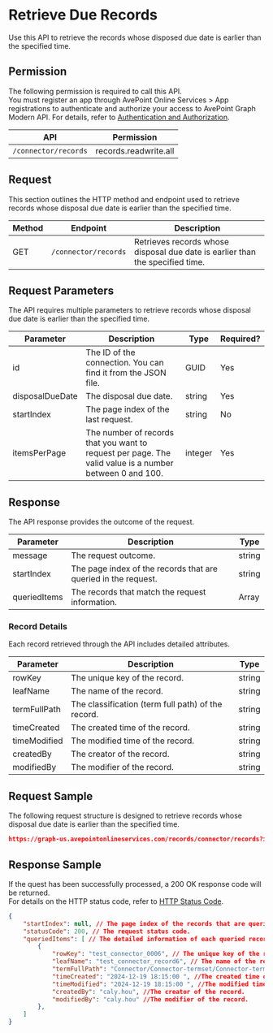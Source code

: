 # Retrieve Due Records  

Use this API to retrieve the records whose disposed due date is earlier than the specified time.

## Permission

The following permission is required to call this API.  
You must register an app through AvePoint Online Services > App registrations to authenticate and authorize your access to AvePoint Graph Modern API. For details, refer to [Authentication and Authorization](https://learn.avepoint.com/docs/Use-AvePoint-Graph-Modern-API.html#authentication-and-authorization).

| API    | Permission  |
|-------------------|---------------------|
| `/connector/records` |  records.readwrite.all |

## Request

This section outlines the HTTP method and endpoint used to retrieve records whose disposal due date is earlier than the specified time.  

| Method | Endpoint | Description |
| --- | --- | --- |
| GET | `/connector/records` | Retrieves records whose disposal due date is earlier than the specified time. |

## Request Parameters

The API requires multiple parameters to retrieve records whose disposal due date is earlier than the specified time.  

|Parameter|Description| Type|Required?|
|---|---|---|---|
|id|The ID of the connection. You can find it from the JSON file.|GUID|Yes|
|disposalDueDate|The disposal due date.|string|Yes|
|startIndex|The page index of the last request.|string|No|
|itemsPerPage|The number of records that you want to request per page. The valid value is a number between 0 and 100.|integer|Yes|

## Response

The API response provides the outcome of the request.

| Parameter |Description |Type | 
|-----------|-------------|-----|
| message     | The request outcome.      | string    | 
| startIndex |The page index of the records that are queried in the request. | string  |
| queriedItems  |The records that match the request information. | Array  | 

### Record Details
Each record retrieved through the API includes detailed attributes. 

| Parameter   |Description        | Type   | 
|--------------------|---------------------|--------|
|rowKey|The unique key of the record.|string|Yes|
|leafName|The name of the record.|string|Yes|
|termFullPath|The classification (term full path) of the record.|string|No|
|timeCreated| The created time of the record.|string |Yes|  
|timeModified|The modified time of the record.|string|Yes|
|createdBy|The creator of the record.|string|Yes|
|modifiedBy|The modifier of the record.|string|Yes|

## Request Sample

The following request structure is designed to retrieve records whose disposal due date is earlier than the specified time.  

```json
https://graph-us.avepointonlineservices.com/records/connector/records?id=63acafab-b2b8-4b44-8ddb-7a47672c2393&disposalDueDate=2024-12-20T11:13:00&startIndex=&itemsPerpage=10
```

## Response Sample

If the quest has been successfully processed, a 200 OK response code will be returned.  
For details on the HTTP status code, refer to [HTTP Status Code](/docs/Use%20AvePoint%20Graph%20Modern%20API.md/#http-status-code).  

```json
{
    "startIndex": null, // The page index of the records that are queried in the request.
    "statusCode": 200, // The request status code.
    "queriedItems": [ // The detailed information of each queried record.
        {
            "rowKey": "test_connector_0006", // The unique key of the record.
            "leafName": "test_connector_record6", // The name of the record.
            "termFullPath": "Connector/Connector-termset/Connector-term", //The classification (term full path) of the record.
            "timeCreated": "2024-12-19 18:15:00 ", //The created time of the record.
            "timeModified": "2024-12-19 18:15:00 ", //The modified time of the record.
            "createdBy": "caly.hou", //The creator of the record.
            "modifiedBy": "caly.hou" //The modifier of the record.
        },
    ]
}
```
